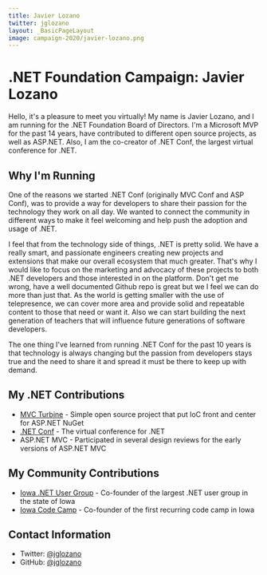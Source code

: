 ```yaml
---
title: Javier Lozano
twitter: jglozano
layout: _BasicPageLayout
image: campaign-2020/javier-lozano.png
---
```


# .NET Foundation Campaign: Javier Lozano
Hello, it's a pleasure to meet you virtually! My name is Javier Lozano, and I am running for the .NET Foundation Board of Directors.
I'm a Microsoft MVP for the past 14 years, have contributed to different open source projects, as well as ASP.NET. Also, I am the co-creator of .NET Conf, the largest virtual conference for .NET.

## Why I'm Running
One of the reasons we started .NET Conf (originally MVC Conf and ASP Conf), was to provide a way for developers to share their passion for the technology they work on all day. We wanted to connect the
community in different ways to make it feel welcoming and help push the adoption and usage of .NET.

I feel that from the technology side of things, .NET is pretty solid. We have a really smart, and passionate engineers creating new projects and extensions that make our overall ecosystem that much greater.
That's why I would like to focus on the marketing and advocacy of these projects to both .NET developers and those interested in on the platform. Don't get me wrong, have a well documented Github repo is great
but we I feel we can do more than just that. As the world is getting smaller with the use of telepresence, we can cover more area and provide solid and repeatable content to those that need or want it.
Also we can start building the next generation of teachers that will influence future generations of software developers.

The one thing I've learned from running .NET Conf for the past 10 years is that technology is always changing but the passion from developers stays true and the need to share it and spread it must be there to keep up with demand.

## My .NET Contributions
* [MVC Turbine](https://github.com/lozanotek/mvcturbine) - Simple open source project that put IoC front and center for ASP.NET NuGet
* [.NET Conf](https://www.dotnetconf.net) - The virtual conference for .NET
* ASP.NET MVC - Participated in several design reviews for the early versions of ASP.NET MVC

## My Community Contributions
* [Iowa .NET User Group](http://iadnug.org) - Co-founder of the largest .NET user group in the state of Iowa
* [Iowa Code Camp](http://iowacodecamp.com) - Co-founder of the first recurring code camp in Iowa

## Contact Information
* Twitter: [@jglozano](https://twitter.com/jglozano)
* GitHub: [@jglozano](https://github.com/jglozano)